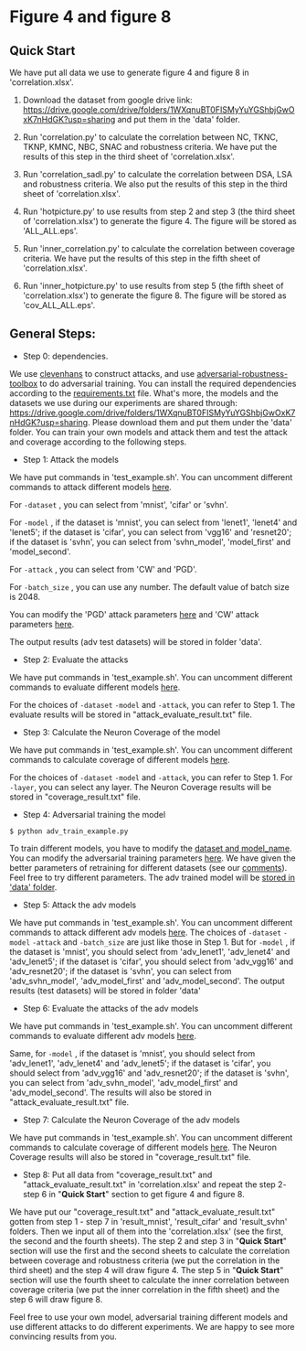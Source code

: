 # Figure 4 and figure 8

## Quick Start

We have put all data we use to generate figure 4 and figure 8 in 'correlation.xlsx'. 

1. Download the dataset from google drive link: https://drive.google.com/drive/folders/1WXqnuBT0FISMyYuYGShbjGwOxK7nHdGK?usp=sharing and put them in the 'data' folder. 

2. Run 'correlation.py' to calculate the correlation between NC, TKNC, TKNP, KMNC, NBC, SNAC and robustness criteria. We have put the results of this step in the third sheet of 'correlation.xlsx'. 
3. Run 'correlation_sadl.py' to calculate the correlation between DSA, LSA and robustness criteria. We also put the results of this step in the third sheet of 'correlation.xlsx'. 
4. Run 'hotpicture.py' to use results from step 2 and step 3 (the third sheet of 'correlation.xlsx') to generate the figure 4. The figure will be stored as 'ALL_ALL.eps'.
5. Run 'inner_correlation.py' to calculate the correlation between coverage criteria. We have put the results of this step in the fifth sheet of 'correlation.xlsx'. 
6. Run 'inner_hotpicture.py' to use results from step 5 (the fifth sheet of 'correlation.xlsx') to generate the figure 8. The figure will be stored as 'cov_ALL_ALL.eps'.



## General Steps:

- Step 0: dependencies.

We use [clevenhans](https://github.com/tensorflow/cleverhans) to construct attacks, and use [adversarial-robustness-toolbox](https://github.com/IBM/adversarial-robustness-toolbox) to do adversarial training. You can install the required dependencies according to the [requirements.txt](https://github.com/Jethro85/AETesting/blob/master/requirements.txt) file. What's more, the models and the datasets we use during our experiments are shared through: https://drive.google.com/drive/folders/1WXqnuBT0FISMyYuYGShbjGwOxK7nHdGK?usp=sharing. Please download them and put them under the 'data' folder. You can train your own models and attack them and test the attack and coverage according to the following steps.

- Step 1: Attack the models 

We have put commands in 'test_example.sh'. You can uncomment different commands to attack different models [here](https://github.com/DNNTesting/CovTesting/blob/f1be13587df8ae74bc36a02f0c48870013691bd3/Figure%204%20and%20figure%208/test_example.sh#L14-L37).

For `-dataset` , you can select from 'mnist', 'cifar' or 'svhn'. 

For `-model` , if the dataset is 'mnist', you can select from 'lenet1', 'lenet4' and 'lenet5'; if the dataset is 'cifar', you can select from 'vgg16' and 'resnet20';  if the dataset is 'svhn', you can select from 'svhn_model', 'model_first' and 'model_second'. 

For `-attack` , you can select from 'CW' and 'PGD'.

For `-batch_size` , you can use any number. The default value of batch size is 2048.

You can modify the 'PGD' attack parameters [here](https://github.com/DNNTesting/CovTesting/blob/f1be13587df8ae74bc36a02f0c48870013691bd3/Figure%204%20and%20figure%208/attack.py#L163-L186) and 'CW' attack parameters [here](https://github.com/DNNTesting/CovTesting/blob/f1be13587df8ae74bc36a02f0c48870013691bd3/Figure%204%20and%20figure%208/attack.py#L125-L134). 

The output results (adv test datasets) will be stored in folder 'data'.

- Step 2: Evaluate the attacks

We have put commands in 'test_example.sh'. You can uncomment different commands to evaluate different models [here](https://github.com/DNNTesting/CovTesting/blob/f1be13587df8ae74bc36a02f0c48870013691bd3/Figure%204%20and%20figure%208/test_example.sh#L40-L63).

For the choices of `-dataset` `-model` and `-attack`, you can refer to Step 1. The evaluate results will be stored in "attack_evaluate_result.txt" file. 

- Step 3: Calculate the Neuron Coverage of the model

We have put commands in 'test_example.sh'. You can uncomment different commands to calculate coverage of different models [here](https://github.com/DNNTesting/CovTesting/blob/f1be13587df8ae74bc36a02f0c48870013691bd3/Figure%204%20and%20figure%208/test_example.sh#L66-L89).

For the choices of `-dataset` `-model` and `-attack`, you can refer to Step 1. For `-layer`, you can select any layer. The Neuron Coverage results will be stored in "coverage_result.txt" file. 

- Step 4: Adversarial training the model

`$ python adv_train_example.py`

To train different models, you have to modify the [dataset and model_name](https://github.com/DNNTesting/CovTesting/blob/f1be13587df8ae74bc36a02f0c48870013691bd3/Figure%204%20and%20figure%208/adv_train_example.py#L36-L37). You can modify the adversarial training parameters [here](https://github.com/DNNTesting/CovTesting/blob/f1be13587df8ae74bc36a02f0c48870013691bd3/Figure%204%20and%20figure%208/adv_train_example.py#L69-L79). We have given the better parameters of retraining for different datasets (see our [comments](https://github.com/DNNTesting/CovTesting/blob/f1be13587df8ae74bc36a02f0c48870013691bd3/Figure%204%20and%20figure%208/adv_train_example.py#L69-L79)). Feel free to try different parameters. The adv trained model will be [stored in 'data' folder](https://github.com/DNNTesting/CovTesting/blob/f1be13587df8ae74bc36a02f0c48870013691bd3/Figure%204%20and%20figure%208/adv_train_example.py#L82). 

- Step 5: Attack the adv models

We have put commands in 'test_example.sh'. You can uncomment different commands to attack different adv models [here](https://github.com/DNNTesting/CovTesting/blob/f1be13587df8ae74bc36a02f0c48870013691bd3/Figure%204%20and%20figure%208/test_example.sh#L93-L116). The choices of `-dataset` `-model`  `-attack` and `-batch_size` are just like those in Step 1. But for `-model` , if the dataset is 'mnist', you should select from 'adv_lenet1', 'adv_lenet4' and 'adv_lenet5'; if the dataset is 'cifar', you should select from 'adv_vgg16' and 'adv_resnet20'; if the dataset is 'svhn', you can select from 'adv_svhn_model', 'adv_model_first' and 'adv_model_second'. The output results (test datasets) will be stored in folder 'data'

- Step 6: Evaluate the attacks of the adv models

We have put commands in 'test_example.sh'. You can uncomment different commands to evaluate different adv models [here](https://github.com/DNNTesting/CovTesting/blob/f1be13587df8ae74bc36a02f0c48870013691bd3/Figure%204%20and%20figure%208/test_example.sh#L119-L142).

Same, for `-model` , if the dataset is 'mnist', you should select from 'adv_lenet1', 'adv_lenet4' and 'adv_lenet5'; if the dataset is 'cifar', you should select from 'adv_vgg16' and 'adv_resnet20'; if the dataset is 'svhn', you can select from 'adv_svhn_model', 'adv_model_first' and 'adv_model_second'.  The results will also be stored in "attack_evaluate_result.txt" file. 

- Step 7: Calculate the Neuron Coverage of the adv models

We have put commands in 'test_example.sh'. You can uncomment different commands to calculate coverage of different models [here](https://github.com/DNNTesting/CovTesting/blob/f1be13587df8ae74bc36a02f0c48870013691bd3/Figure%204%20and%20figure%208/test_example.sh#L144-L167). The Neuron Coverage results will also be stored in "coverage_result.txt" file. 

- Step 8: Put all data from "coverage_result.txt" and "attack_evaluate_result.txt" in 'correlation.xlsx' and repeat the step 2- step 6 in "**Quick Start**" section to get figure 4 and figure 8. 

We have put our "coverage_result.txt" and "attack_evaluate_result.txt" gotten from step 1 - step 7 in 'result_mnist', 'result_cifar' and 'result_svhn' folders. Then we input all of them into the 'correlation.xlsx'  (see the first, the second and the fourth sheets). The step 2 and step 3 in "**Quick Start**" section will use the first and the second sheets to calculate the correlation between coverage and robustness criteria (we put the correlation in the third sheet) and the step 4 will draw figure 4. The step 5 in "**Quick Start**" section will use the fourth sheet to calculate the inner correlation between coverage criteria (we put the inner correlation in the fifth sheet) and the step 6 will draw figure 8. 

Feel free to use your own model, adversarial training different models and use different attacks to do different experiments. We are happy to see more convincing results from you. 








